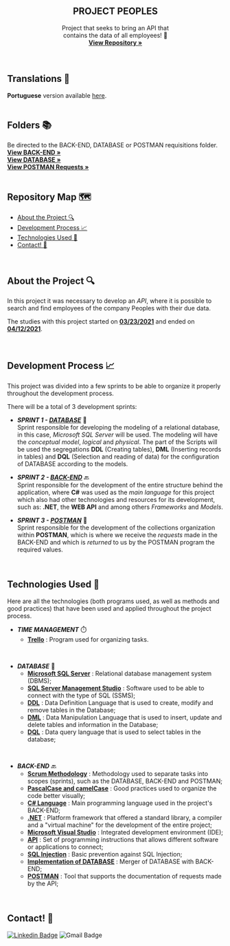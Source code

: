   <h2 align="center">PROJECT PEOPLES</h2>

  <p align="center">
    Project that seeks to bring an API that <br>contains the data of all employees! 👥
    <br />
    <a href="https://github.com/luqonhas/SENAI_SEMESTER2_Peoples"><strong> View Repository
    »</strong></a>
    <br />
    <br />
    <br />
  </p>
</p>

## Translations 👅
**Portuguese** version available [here](https://github.com/luqonhas/SENAI_SEMESTER2_Peoples/blob/master/README_pt-br.md).
<br>
<br>

## Folders 📚
Be directed to the BACK-END, DATABASE or POSTMAN requisitions folder.
<br />
<a href="https://github.com/luqonhas/SENAI_SEMESTER2_Peoples/tree/main/Backend"><strong> View BACK-END
»</strong></a>
<br />
<a href="https://github.com/luqonhas/SENAI_SEMESTER2_Peoples/tree/main/Scripts"><strong> View DATABASE
»</strong></a>
<br>
<a href="https://github.com/luqonhas/SENAI_SEMESTER2_Peoples/tree/main/Requisitions"><strong> View POSTMAN Requests
»</strong></a>
<br>
<br>

## Repository Map 🗺️

* [About the Project 🔍](#about)
* [Development Process 📈](#process)
* [Technologies Used 🤖](#tec)
* [Contact! 🎉](#contact)
<br>
<div id='about'/>

## About the Project 🔍
In this project it was necessary to develop an *API*, where it is possible to search and find employees of the company Peoples with their due data.

The studies with this project started on <ins>**03/23/2021**</ins> and ended on <ins>**04/12/2021**</ins>.
<br>
<br>
<br>
<div id='process'/>

## Development Process 📈
This project was divided into a few sprints to be able to organize it properly throughout the development process.

There will be a total of 3 development sprints:


* _**SPRINT 1 - <ins>DATABASE**_</ins> 🎨<br>
Sprint responsible for developing the modeling of a relational database, in this case, *Microsoft SQL Server* will be used. The modeling will have the *conceptual model*, *logical* and *physical*. The part of the Scripts will be used the segregations **DDL** (Creating tables), **DML** (Inserting records in tables) and **DQL** (Selection and reading of data) for the configuration of DATABASE according to the models.


* _**SPRINT 2 - <ins>BACK-END**_</ins> 🔙<br>
Sprint responsible for the development of the entire structure behind the application, where **C#** was used as the *main language* for this project which also had other technologies and resources for its development, such as: **.NET**, the **WEB API** and among others *Frameworks* and *Models*.


* _**SPRINT 3 - <ins>POSTMAN**_</ins> 📰 <br>
Sprint responsible for the development of the collections organization within **POSTMAN**, which is where we receive the *requests* made in the BACK-END and which is *returned* to us by the POSTMAN program the required values.
<br>
<div id = "tec"/>

## Technologies Used 🤖
Here are all the technologies (both programs used, as well as methods and good practices) that have been used and applied throughout the project process.

* _**TIME MANAGEMENT**_ ⏱️
  * **<ins>Trello**</ins> : Program used for organizing tasks.

<br>

* _**DATABASE**_ 🎲
   * **<ins> Microsoft SQL Server**</ins> : Relational database management system (DBMS);
   * **<ins>SQL Server Management Studio**</ins> : Software used to be able to connect with the type of SQL (SSMS);
   * **<ins>DDL**</ins> : Data Definition Language that is used to create, modify and remove tables in the Database;
   * **<ins>DML**</ins> : Data Manipulation Language that is used to insert, update and delete tables and information in the Database;
   * **<ins>DQL**</ins> : Data query language that is used to select tables in the database;

<br>

* _**BACK-END**_ 🔙
  * **<ins>Scrum Methodology**</ins> : Methodology used to separate tasks into scopes (sprints), such as the DATABASE, BACK-END and POSTMAN;
  * **<ins>PascalCase and camelCase**</ins> : Good practices used to organize the code better visually;
  * **<ins>C# Language**</ins> : Main programming language used in the project's BACK-END;
  * **<ins>.NET**</ins> : Platform framework that offered a standard library, a compiler and a "virtual machine" for the development of the entire project;
  * **<ins>Microsoft Visual Studio**</ins> : Integrated development environment (IDE);
  * **<ins>API**</ins> : Set of programming instructions that allows different software or applications to connect;
  * **<ins>SQL Injection**</ins> : Basic prevention against SQL Injection;
  * **<ins>Implementation of DATABASE**</ins> : Merger of DATABASE with BACK-END;
  * **<ins>POSTMAN**</ins> : Tool that supports the documentation of requests made by the API;
<br>
<div id="contact"/>

## Contact! 🎉
[![Linkedin Badge](https://img.shields.io/badge/-Lucas%20Apolinário-%231572B6?style=flat-square&logo=Linkedin&logoColor=white&link=https://www.linkedin.com/in/luqonhas/)](https://www.linkedin.com/in/luqonhas/)
![Gmail Badge](https://img.shields.io/badge/-apolinariodev@gmail.com-CC2927?style=flat-square&logo=Gmail&logoColor=white)
